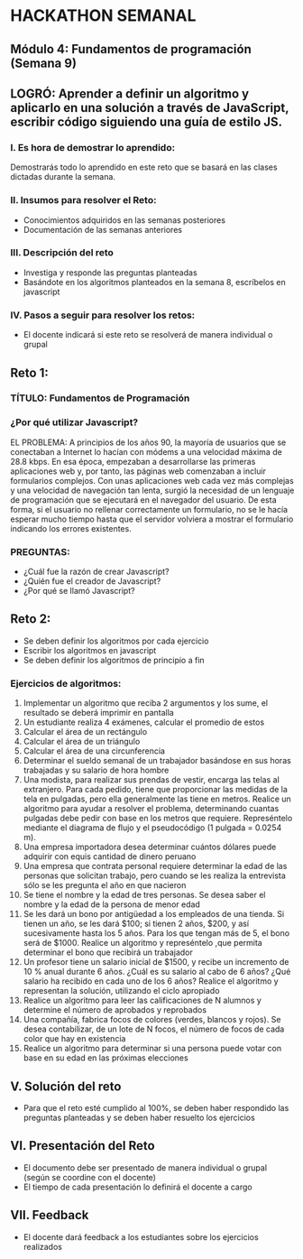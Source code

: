 # HACKATHON SEMANAL

## Módulo 4: Fundamentos de programación (Semana 9)
## LOGRÓ: Aprender a definir un algoritmo y aplicarlo en una solución a través de JavaScript, escribir código siguiendo una guía de estilo JS.

### I.	Es hora de demostrar lo aprendido:
Demostrarás todo lo aprendido en este reto que se basará en las clases dictadas durante la semana.
### II.	Insumos para resolver el Reto:
- Conocimientos adquiridos en las semanas posteriores
- Documentación de las semanas anteriores

### III.	Descripción del reto
- Investiga y responde las preguntas planteadas
- Basándote en los algoritmos planteados en la semana 8, escríbelos en javascript

### IV.	Pasos a seguir para resolver los retos: 

- El docente indicará si este reto se resolverá de manera individual o grupal

## Reto 1:
### TÍTULO: Fundamentos de Programación
### ¿Por qué utilizar Javascript?
EL PROBLEMA: 
A principios de los años 90, la mayoría de usuarios que se conectaban a Internet lo hacían con módems a una velocidad máxima de 28.8 kbps. En esa época, empezaban a desarrollarse las primeras aplicaciones web y, por tanto, las páginas web comenzaban a incluir formularios complejos.
Con unas aplicaciones web cada vez más complejas y una velocidad de navegación tan lenta, surgió la necesidad de un lenguaje de programación que se ejecutará en el navegador del usuario. De esta forma, si el usuario no rellenar correctamente un formulario, no se le hacía esperar mucho tiempo hasta que el servidor volviera a mostrar el formulario indicando los errores existentes. 
### PREGUNTAS: 
- ¿Cuál fue la razón de crear Javascript?
- ¿Quién fue el creador de Javascript?
- ¿Por qué se llamó Javascript?

## Reto 2:
- Se deben definir los algoritmos por cada ejercicio
- Escribir los algoritmos en javascript
- Se deben definir los algoritmos de principio a fin

### Ejercicios de algoritmos:

1.	Implementar un algoritmo que reciba 2 argumentos y los sume, el resultado se deberá imprimir en pantalla
2.	Un estudiante realiza 4 exámenes, calcular el promedio de estos
3.	Calcular el área de un rectángulo
4.	Calcular el área de un triángulo
5.	Calcular el área de una circunferencia
6.	Determinar el sueldo semanal de un trabajador basándose en sus horas trabajadas y su salario de hora hombre
7.	Una modista, para realizar sus prendas de vestir, encarga las telas al extranjero. Para cada pedido, tiene que proporcionar las medidas de la tela en pulgadas, pero ella generalmente las tiene en metros. Realice un algoritmo para ayudar a resolver el problema, determinando cuantas pulgadas debe pedir con base en los metros que requiere. Represéntelo mediante el diagrama de flujo y el pseudocódigo (1 pulgada = 0.0254 m).
8.	Una empresa importadora desea determinar cuántos dólares puede adquirir con equis cantidad de dinero peruano
9.	Una empresa que contrata personal requiere determinar la edad de las personas que solicitan trabajo, pero cuando se les realiza la entrevista sólo se les pregunta el año en que nacieron
10.	Se tiene el nombre y la edad de tres personas. Se desea saber el nombre y la edad de la persona de menor edad
11.	Se les dará un bono por antigüedad a los empleados de una tienda. Si tienen un año, se les dará $100; si tienen 2 años, $200, y así sucesivamente hasta los 5 años. Para los que tengan más de 5, el bono será de $1000. Realice un algoritmo y represéntelo ,que permita determinar el bono que recibirá un trabajador
12.	Un profesor tiene un salario inicial de $1500, y recibe un incremento de 10 % anual durante 6 años. ¿Cuál es su salario al cabo de 6 años? ¿Qué salario ha recibido en cada uno de los 6 años? Realice el algoritmo y representan la solución, utilizando el ciclo apropiado
13.	Realice un algoritmo para leer las calificaciones de N alumnos y determine el número de aprobados y reprobados
14.	Una compañía, fabrica focos de colores (verdes, blancos y rojos). Se desea contabilizar, de un lote de N focos, el número de focos de cada color que hay en existencia
15.	Realice un algoritmo para determinar si una persona puede votar con base en su edad en las próximas elecciones

## V.	Solución del reto
- Para que el reto esté cumplido al 100%, se deben haber respondido las preguntas planteadas y se deben haber resuelto los ejercicios

## VI.	Presentación del Reto
- El documento debe ser presentado de manera individual o grupal (según se coordine con el docente)
- El tiempo de cada presentación lo definirá el docente a cargo

## VII.	Feedback
- El docente dará feedback a los estudiantes sobre los ejercicios realizados



